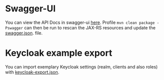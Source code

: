 # Swagger-UI

You can view the API Docs in swagger-ui [here](http://petstore.swagger.io/?url=https://raw.githubusercontent.com/PSilling/rh-massages/master/dropwizard-api/docs/swagger.json).
Profile `mvn clean package -Pswagger` can then be run to rescan the JAX-RS resources and update the [swagger.json](https://github.com/PSilling/rh-massages/blob/master/dropwizard-api/docs/swagger.json). file.

# Keycloak example export

You can import exemplary Keycloak settings (realm, clients and also roles) with [keycloak-export.json](https://github.com/PSilling/rh-massages/blob/master/dropwizard-api/docs/keycloak-export.json).
